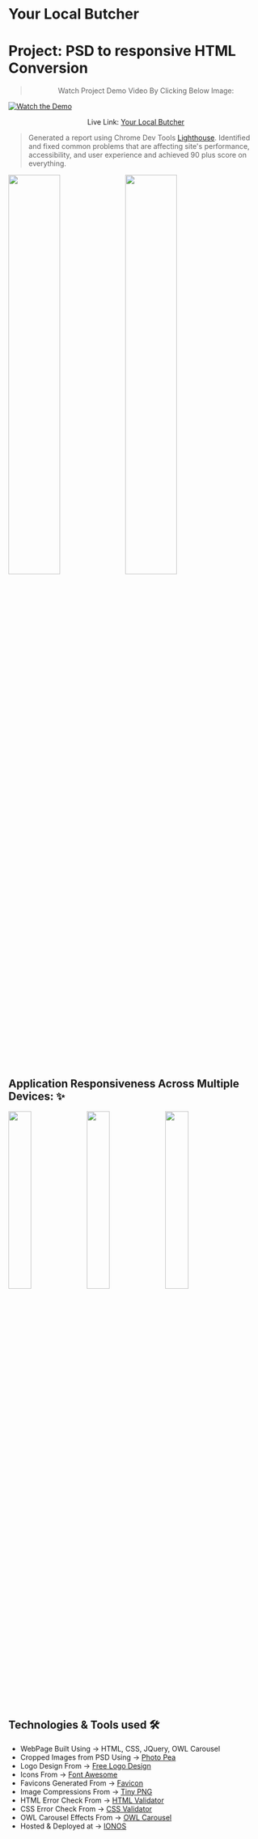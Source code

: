# Your Local Butcher
 
# Project: PSD to responsive HTML Conversion 

> <p align="center">  Watch Project Demo Video By Clicking Below Image: 
[![Watch the Demo](https://i.imgur.com/mFRv1MH.png)]()
  </p>
<p align="center"> Live Link: <a href="https://your-local-butcher.shashwebdev.com/index.html" alt="Your Local Butcher"/>Your Local Butcher</a></p>

> Generated a report using Chrome Dev Tools <a href="https://developers.google.com/web/tools/lighthouse">Lighthouse</a>. Identified and fixed common problems that are affecting site's performance, accessibility, and user experience and achieved 90 plus score on everything. 

<img src="https://user-images.githubusercontent.com/24832458/112051065-64814900-8b49-11eb-9351-ff3af6dec29c.png" width="45%"></img> <img src="https://user-images.githubusercontent.com/24832458/112050332-a362cf00-8b48-11eb-9228-3a6334ff74e8.png" width="45%"></img> 


## Application Responsiveness Across Multiple Devices:  ✨
<img src="https://user-images.githubusercontent.com/24832458/112054476-8d0b4200-8b4d-11eb-9351-b5e194fdc1e0.png" width="30%"></img> <img src="https://user-images.githubusercontent.com/24832458/112054498-9399b980-8b4d-11eb-8c78-cf44a11e09b2.png" width="30%"></img> <img src="https://user-images.githubusercontent.com/24832458/112054509-95fc1380-8b4d-11eb-9b72-424d22a5042a.png" width="30%"></img> 
 

## Technologies & Tools used 🛠️
- WebPage Built Using -> HTML, CSS, JQuery, OWL Carousel 
- Cropped Images from PSD Using -> <a href="https://www.photopea.com/">Photo Pea</a>
- Logo Design From -> <a href="https://www.freelogodesign.org/">Free Logo Design</a>
- Icons From -> <a href="https://fontawesome.com/">Font Awesome</a> 
- Favicons Generated From -> <a href="https://favicon.io/">Favicon</a>
- Image Compressions From -> <a href="https://tinypng.com/">Tiny PNG</a>
- HTML Error Check From -> <a href="https://validator.w3.org/#validate_by_input">HTML Validator</a>
- CSS Error Check From -> <a href="https://jigsaw.w3.org/css-validator/#validate_by_input">CSS Validator</a>
- OWL Carousel Effects From -> <a href="https://owlcarousel2.github.io/OwlCarousel2/demos/basic.html">OWL Carousel</a>
- Hosted & Deployed at -> <a href="https://www.ionos.co.uk/">IONOS</a>






